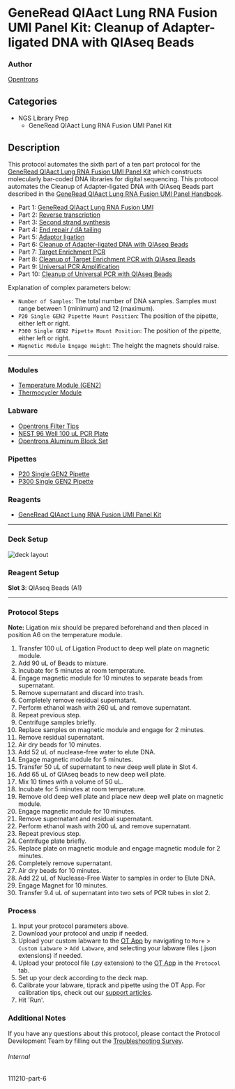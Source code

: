 # GeneRead QIAact Lung RNA Fusion UMI Panel Kit: Cleanup of Adapter-ligated DNA with QIAseq Beads

### Author
[Opentrons](https://opentrons.com/)



## Categories
* NGS Library Prep
	* GeneRead QIAact Lung RNA Fusion UMI Panel Kit

## Description
This protocol automates the sixth part of a ten part protocol for the [GeneRead QIAact Lung RNA Fusion UMI Panel Kit](https://www.qiagen.com/us/products/instruments-and-automation/genereader-system/generead-qiaact-lung-panels-ww/?catno=181936) which constructs molecularly bar-coded DNA libraries for digital sequencing. This protocol automates the Cleanup of Adapter-ligated DNA with QIAseq Beads part described in the [GeneRead QIAact Lung RNA Fusion UMI Panel Handbook](https://www.qiagen.com/us/resources/download.aspx?id=1a71d98a-c45c-44fa-b4af-874cd1d2b61f&lang=en).

* Part 1: [GeneRead QIAact Lung RNA Fusion UMI](https://protocols.opentrons.com/protocol/111210)
* Part 2: [Reverse transcription](https://protocols.opentrons.com/protocol/111210-part-2)
* Part 3: [Second strand synthesis](https://protocols.opentrons.com/protocol/111210-part-3)
* Part 4: [End repair / dA tailing](https://protocols.opentrons.com/protocol/111210-part-4)
* Part 5: [Adaptor ligation](https://protocols.opentrons.com/protocol/111210-part-5)
* Part 6: [Cleanup of Adapter-ligated DNA with QIAseq Beads](https://protocols.opentrons.com/protocol/111210-part-6)
* Part 7: [Target Enrichment PCR](https://protocols.opentrons.com/protocol/111210-part-7)
* Part 8: [Cleanup of Target Enrichment PCR with QIAseq Beads](https://protocols.opentrons.com/protocol/111210-part-8)
* Part 9: [Universal PCR Amplification](https://protocols.opentrons.com/protocol/111210-part-9)
* Part 10: [Cleanup of Universal PCR with QIAseq Beads](https://protocols.opentrons.com/protocol/111210-part-10)

Explanation of complex parameters below:
* `Number of Samples`: The total number of DNA samples. Samples must range between 1 (minimum) and 12 (maximum).
* `P20 Single GEN2 Pipette Mount Position`: The position of the pipette, either left or right.
* `P300 Single GEN2 Pipette Mount Position`: The position of the pipette, either left or right.
* `Magnetic Module Engage Height`: The height the magnets should raise.

---

### Modules
* [Temperature Module (GEN2)](https://shop.opentrons.com/collections/hardware-modules/products/tempdeck)
* [Thermocycler Module](https://shop.opentrons.com/collections/hardware-modules/products/thermocycler-module)

### Labware
* [Opentrons Filter Tips](https://shop.opentrons.com/collections/opentrons-tips)
* [NEST 96 Well 100 uL PCR Plate](https://shop.opentrons.com/collections/lab-plates/products/nest-0-1-ml-96-well-pcr-plate-full-skirt)
* [Opentrons Aluminum Block Set](https://shop.opentrons.com/collections/racks-and-adapters/products/aluminum-block-set)

### Pipettes
* [P20 Single GEN2 Pipette](https://shop.opentrons.com/collections/ot-2-robot/products/single-channel-electronic-pipette?variant=31059478970462)
* [P300 Single GEN2 Pipette](https://shop.opentrons.com/collections/ot-2-robot/products/single-channel-electronic-pipette?variant=5984549109789)

### Reagents
* [GeneRead QIAact Lung RNA Fusion UMI Panel Kit](https://www.qiagen.com/us/products/instruments-and-automation/genereader-system/generead-qiaact-lung-panels-ww/?catno=181936)

---

### Deck Setup
![deck layout](https://opentrons-protocol-library-website.s3.amazonaws.com/custom-README-images/111210/111210-part-6.png)

### Reagent Setup

**Slot 3**: QIAseq Beads (A1)

---

### Protocol Steps

**Note:** Ligation mix should be prepared beforehand and then placed in position A6 on the temperature module.

1. Transfer 100 uL of Ligation Product to deep well plate on magnetic module.
2. Add 90 uL of Beads to mixture.
3. Incubate for 5 minutes at room temperature.
4. Engage magnetic module for 10 minutes to separate beads from supernatant.
5. Remove supernatant and discard into trash.
6. Completely remove residual supernatant.
7. Perform ethanol wash with 260 uL and remove supernatant.
8. Repeat previous step.
9. Centrifuge samples briefly.
10. Replace samples on magnetic module and engage for 2 minutes. 
11. Remove residual supernatant.
12. Air dry beads for 10 minutes.
13. Add 52 uL of nuclease-free water to elute DNA.
14. Engage magnetic module for 5 minutes.
15. Transfer 50 uL of supernatant to new deep well plate in Slot 4.
16. Add 65 uL of QIAseq beads to new deep well plate.
17. Mix 10 times with a volume of 50 uL.
18. Incubate for 5 minutes at room temperature.
19. Remove old deep well plate and place new deep well plate on magnetic module.
20. Engage magnetic module for 10 minutes.
21. Remove supernatant and residual supernatant.
22. Perform ethanol wash with 200 uL and remove supernatant.
23. Repeat previous step.
24. Centrifuge plate briefly.
25. Replace plate on magnetic module and engage magnetic module for 2 minutes.
26. Completely remove supernatant.
27. Air dry beads for 10 minutes.
28. Add 22 uL of Nuclease-Free Water to samples in order to Elute DNA.
29. Engage Magnet for 10 minutes.
30. Transfer 9.4 uL of supernatant into two sets of PCR tubes in slot 2.

### Process
1. Input your protocol parameters above.
2. Download your protocol and unzip if needed.
3. Upload your custom labware to the [OT App](https://opentrons.com/ot-app) by navigating to `More` > `Custom Labware` > `Add Labware`, and selecting your labware files (.json extensions) if needed.
4. Upload your protocol file (.py extension) to the [OT App](https://opentrons.com/ot-app) in the `Protocol` tab.
5. Set up your deck according to the deck map.
6. Calibrate your labware, tiprack and pipette using the OT App. For calibration tips, check out our [support articles](https://support.opentrons.com/en/collections/1559720-guide-for-getting-started-with-the-ot-2).
7. Hit 'Run'.

### Additional Notes
If you have any questions about this protocol, please contact the Protocol Development Team by filling out the [Troubleshooting Survey](https://protocol-troubleshooting.paperform.co/).

###### Internal
111210-part-6